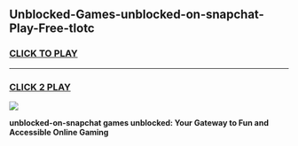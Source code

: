 
## Unblocked-Games-unblocked-on-snapchat-Play-Free-tlotc
<h3>
<a href="https://premium76.site?title=unblocked-on-snapchat&ref=23A">CLICK TO PLAY</a></h3>
<hr>

<h3>
<a href="https://premium76.site?title=unblocked-on-snapchat&ref=23A">CLICK 2 PLAY</a>
  
</h3>

<a href="https://premium76.site?title=unblocked-on-snapchat&ref=23A"><img src="https://clearcache.store/games.png"></a>


**unblocked-on-snapchat games unblocked: Your Gateway to Fun and Accessible Online Gaming**
